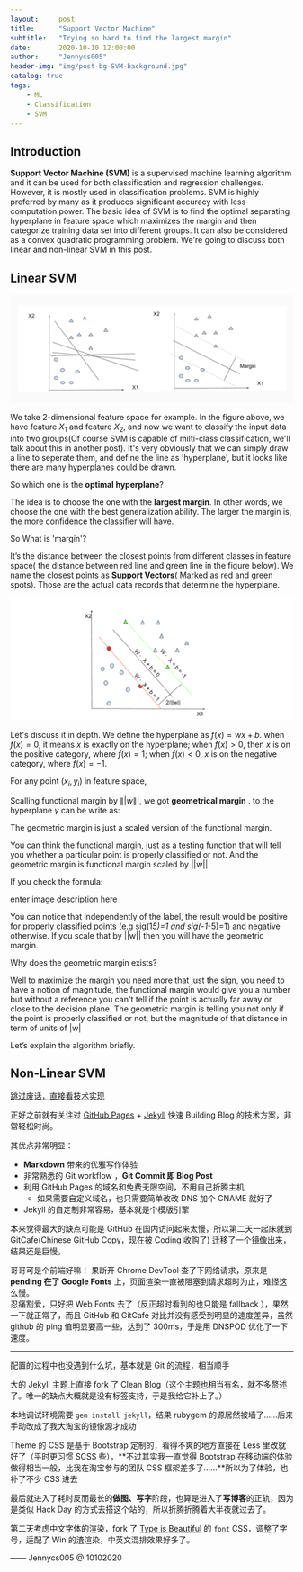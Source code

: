```yaml
---
layout:     post
title:      "Support Vector Machine"
subtitle:   "Trying so hard to find the largest margin"
date:       2020-10-10 12:00:00
author:     "Jennycs005"
header-img: "img/post-bg-SVM-background.jpg"
catalog: true
tags:
    - ML
    - Classification
    - SVM
---
```


<head>
    <script src="https://cdn.mathjax.org/mathjax/latest/MathJax.js?config=TeX-AMS-MML_HTMLorMML" type="text/javascript"></script>
    <script type="text/x-mathjax-config">
        MathJax.Hub.Config({
            tex2jax: {
            skipTags: ['script', 'noscript', 'style', 'textarea', 'pre'],
            inlineMath: [['$','$']]
            }
        });
    </script>
</head>

## Introduction

**Support Vector Machine (SVM)** is a supervised machine learning algorithm and it can be used for both classification and regression challenges. However, it is mostly used in classification problems. SVM is highly preferred by many as it produces significant accuracy with less computation power. The basic idea of SVM is to find the optimal separating hyperplane in feature space which maximizes the margin and then categorize training data set into different groups. It can also be considered as a convex quadratic programming problem. We're going to discuss both linear and non-linear SVM in this post.


## Linear SVM
![img](/img/in-post/post-2020-10-10-SVM/post-SVM-01.png)

We take 2-dimensional feature space for example. In the figure above, we have feature $X_1$ and feature $X_2$, and now we want to classify the input data into two groups(Of course SVM is capable of milti-class classification, we'll talk about this in another post). It's very obviously that we can simply draw a line to seperate them, and define the line as 'hyperplane', but it looks like there are many hyperplanes could be drawn. 

So which one is the **optimal hyperplane**? 

The idea is to choose the one with the **largest margin**. In other words, we choose the one with the best generalization ability. The larger the margin is, the more confidence the classifier will have.

So What is 'margin'? 

It’s the distance between the closest points from different classes in feature space( the distance between red line and green line in the figure below). We name the closest points as **Support Vectors**( Marked as red and green spots). Those are the actual data records that determine the hyperplane. 

![img](/img/in-post/post-2020-10-10-SVM/post-SVM-02.png)

Let's discuss it in depth. We define the hyperplane as $f(x)=wx+b$. when $f(x)=0$, it means $x$ is exactly on the hyperplane; when $f(x)>0$, then $x$ is on the positive category, where $f(x)=1$; when $f(x)<0$, $x$ is on the negative category, where $f(x)=-1$. 

For any point $(x_i, y_i)$ in feature space, 

Scalling functional margin by $\||w\||$, we got **geometrical margin** . to the hyperplane $γ$ can be write as:


 The geometric margin is just a scaled version of the functional margin.

You can think the functional margin, just as a testing function that will tell you whether a particular point is properly classified or not. And the geometric margin is functional margin scaled by ||w||

If you check the formula:

enter image description here

You can notice that independently of the label, the result would be positive for properly classified points (e.g sig(1*5)=1 and sig(-1*-5)=1) and negative otherwise. If you scale that by ||w|| then you will have the geometric margin.

Why does the geometric margin exists?

Well to maximize the margin you need more that just the sign, you need to have a notion of magnitude, the functional margin would give you a number but without a reference you can't tell if the point is actually far away or close to the decision plane. The geometric margin is telling you not only if the point is properly classified or not, but the magnitude of that distance in term of units of |w|



Let’s explain the algorithm briefly. 


## Non-Linear SVM


[跳过废话，直接看技术实现 ](#build) 


<p id = "build"></p>

 

正好之前就有关注过 [GitHub Pages](https://pages.github.com/) + [Jekyll](http://jekyllrb.com/) 快速 Building Blog 的技术方案，非常轻松时尚。

其优点非常明显：

* **Markdown** 带来的优雅写作体验
* 非常熟悉的 Git workflow ，**Git Commit 即 Blog Post**
* 利用 GitHub Pages 的域名和免费无限空间，不用自己折腾主机
	* 如果需要自定义域名，也只需要简单改改 DNS 加个 CNAME 就好了 
* Jekyll 的自定制非常容易，基本就是个模版引擎


本来觉得最大的缺点可能是 GitHub 在国内访问起来太慢，所以第二天一起床就到 GitCafe(Chinese GitHub Copy，现在被 Coding 收购了) 迁移了一个[镜像](http://huxpro.coding.me)出来，结果还是巨慢。

哥哥可是个前端好嘛！ 果断开 Chrome DevTool 查了下网络请求，原来是 **pending 在了 Google Fonts** 上，页面渲染一直被阻塞到请求超时为止，难怪这么慢。  
忍痛割爱，只好把 Web Fonts 去了（反正超时看到的也只能是 fallback ），果然一下就正常了，而且 GitHub 和 GitCafe 对比并没有感受到明显的速度差异，虽然 github 的 ping 值明显要高一些，达到了 300ms，于是用 DNSPOD 优化了一下速度。


---

配置的过程中也没遇到什么坑，基本就是 Git 的流程，相当顺手

大的 Jekyll 主题上直接 fork 了 Clean Blog（这个主题也相当有名，就不多赘述了。唯一的缺点大概就是没有标签支持，于是我给它补上了。）

本地调试环境需要 `gem install jekyll`，结果 rubygem 的源居然被墙了……后来手动改成了我大淘宝的镜像源才成功

Theme 的 CSS 是基于 Bootstrap 定制的，看得不爽的地方直接在 Less 里改就好了（平时更习惯 SCSS 些），**不过其实我一直觉得 Bootstrap 在移动端的体验做得相当一般，比我在淘宝参与的团队 CSS 框架差多了……**所以为了体验，也补了不少 CSS 进去

最后就进入了耗时反而最长的**做图、写字**阶段，也算是进入了**写博客**的正轨，因为是类似 Hack Day 的方式去搭这个站的，所以折腾折腾着大半夜就过去了。

第二天考虑中文字体的渲染，fork 了 [Type is Beautiful](http://www.typeisbeautiful.com/) 的 `font` CSS，调整了字号，适配了 Win 的渣渲染，中英文混排效果好多了。



—— Jennycs005 @ 10102020


